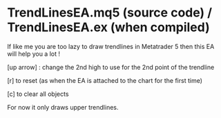 # TrendLinesEA.mq5 (source code) / TrendLinesEA.ex (when compiled)

If like me you are too lazy to draw trendlines in Metatrader 5 then this EA will help you a lot !

[up arrow] : change the 2nd high to use for the 2nd point of the trendline

[r] to reset (as when the EA is attached to the chart for the first time)

[c] to clear all objects


For now it only draws upper trendlines.

